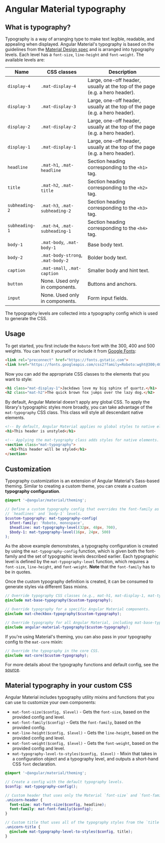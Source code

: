# Angular Material typography

## What is typography?
Typography is a way of arranging type to make text legible, readable, and appealing when displayed.
Angular Material's typography is based on the guidelines from the [Material Design spec][1] and is
arranged into typography levels. Each level has a `font-size`, `line-height` and `font-weight`. The
available levels are:


| Name            | CSS classes                      | Description                                                                 |
|-----------------|----------------------------------|-----------------------------------------------------------------------------|
| `display-4`     | `.mat-display-4`                 | Large, one-off header, usually at the top of the page (e.g. a hero header). |
| `display-3`     | `.mat-display-3`                 | Large, one-off header, usually at the top of the page (e.g. a hero header). |
| `display-2`     | `.mat-display-2`                 | Large, one-off header, usually at the top of the page (e.g. a hero header). |
| `display-1`     | `.mat-display-1`                 | Large, one-off header, usually at the top of the page (e.g. a hero header). |
| `headline`      | `.mat-h1`, `.mat-headline`       | Section heading corresponding to the `<h1>` tag.                            |
| `title`         | `.mat-h2`, `.mat-title`          | Section heading corresponding to the `<h2>` tag.                            |
| `subheading-2`  | `.mat-h3`, `.mat-subheading-2`   | Section heading corresponding to the `<h3>` tag.                            |
| `subheading-1`  | `.mat-h4`, `.mat-subheading-1`   | Section heading corresponding to the `<h4>` tag.                            |
| `body-1`        | `.mat-body`, `.mat-body-1`       | Base body text.                                                             |
| `body-2`        | `.mat-body-strong`, `.mat-body-2`| Bolder body text.                                                           |
| `caption`       | `.mat-small`, `.mat-caption`     | Smaller body and hint text.                                                 |
| `button`        | None. Used only in components.   | Buttons and anchors.                                                        |
| `input`         | None. Used only in components.   | Form input fields.                                                          |


The typography levels are collected into a typography config which is used to generate the CSS.

## Usage

To get started, you first include the `Roboto` font with the 300, 400 and 500 weights.
You can host it yourself or include it from [Google Fonts][2]:

```html
<link rel="preconnect" href="https://fonts.gstatic.com">
<link href="https://fonts.googleapis.com/css2?family=Roboto:wght@300;400;500&display=swap" rel="stylesheet">
```

Now you can add the appropriate CSS classes to the elements that you want to style:

```html
<h1 class="mat-display-1">Jackdaws love my big sphinx of quartz.</h1>
<h2 class="mat-h2">The quick brown fox jumps over the lazy dog.</h2>
```

By default, Angular Material doesn't apply any global CSS. To apply the library's typographic styles
more broadly, you can take advantage of the `mat-typography` CSS class. This class will style all
descendant native elements.

```html
<!-- By default, Angular Material applies no global styles to native elements. -->
<h1>This header is unstyled</h1>

<!-- Applying the mat-tyography class adds styles for native elements. -->
<section class="mat-typography">
  <h1>This header will be styled</h1>
</section>
```

## Customization

Typography customization is an extension of Angular Material's Sass-based theming. Similar to
creating a custom theme, you can create a custom **typography configuration**.

```scss
@import '~@angular/material/theming';

// Define a custom typography config that overrides the font-family as well as the
// `headlines` and `body-1` levels.
$custom-typography: mat-typography-config(
  $font-family: 'Roboto, monospace',
  $headline: mat-typography-level(32px, 48px, 700),
  $body-1: mat-typography-level(16px, 24px, 500)
);
```

As the above example demonstrates, a typography configuration is created by using the
`mat-typography-config` function, which is given both the font-family and the set of typographic
levels described earlier. Each typographic level is defined by the `mat-typography-level` function,
which requires a `font-size`, `line-height`, and `font-weight`. **Note** that the `font-family`
has to be in quotes.


Once the custom typography definition is created, it can be consumed to generate styles via
different Sass mixins.

```scss
// Override typography CSS classes (e.g., mat-h1, mat-display-1, mat-typography, etc.).
@include mat-base-typography($custom-typography);

// Override typography for a specific Angular Material components.
@include mat-checkbox-typography($custom-typography);

// Override typography for all Angular Material, including mat-base-typography and all components.
@include angular-material-typography($custom-typography);
```

If you're using Material's theming, you can also pass in your typography config to the
`mat-core` mixin:

```scss
// Override the typography in the core CSS.
@include mat-core($custom-typography);
```

For more details about the typography functions and default config, see the
[source](https://github.com/angular/components/blob/master/src/material/core/typography/_typography.scss).


## Material typography in your custom CSS

Angular Material includes typography utility mixins and functions that you can use to customize your
own components:

* `mat-font-size($config, $level)` - Gets the `font-size`, based on the provided config and level.
* `mat-font-family($config)` - Gets the `font-family`, based on the provided config.
* `mat-line-height($config, $level)` - Gets the `line-height`, based on the provided
config and level.
* `mat-font-weight($config, $level)` - Gets the `font-weight`, based on the provided
config and level.
* `mat-typography-level-to-styles($config, $level)` - Mixin that takes in a configuration object
and a typography level, and outputs a short-hand CSS `font` declaration.

```scss
@import '~@angular/material/theming';

// Create a config with the default typography levels.
$config: mat-typography-config();

// Custom header that uses only the Material `font-size` and `font-family`.
.unicorn-header {
  font-size: mat-font-size($config, headline);
  font-family: mat-font-family($config);
}

// Custom title that uses all of the typography styles from the `title` level.
.unicorn-title {
  @include mat-typography-level-to-styles($config, title);
}
```


[1]: https://material.io/archive/guidelines/style/typography.html
[2]: https://fonts.google.com/
